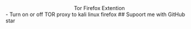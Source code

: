 <div style="text-align: center">Tor Firefox Extention</div>
- Turn on or off TOR proxy to kali linux firefox
## Supoort me with GitHub star
